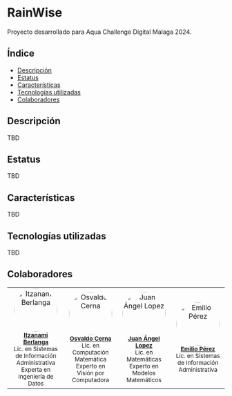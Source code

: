 # RainWise
Proyecto desarrollado para Aqua Challenge Digital Malaga 2024.

## Índice

- [Descripción](#descripción)
- [Estatus](#estatus)
- [Características](#características)
- [Tecnologías utilizadas](#tecnologías-utilizadas)
- [Colaboradores](#Colaboradores)

## Descripción
TBD

## Estatus
TBD

## Características
TBD

## Tecnologías utilizadas
TBD

## Colaboradores
<table align="center">
  <tr>
    <td align="center">
      <a href="https://github.com/Pizzanami">
        <img src="https://github.com/Pizzanami.png" width="100" style="border-radius: 50%;" alt="Itzanami Berlanga"/><br />
      </a>
      <sub><b><a href="https://github.com/Pizzanami">Itzanami Berlanga</a></b></sub><br />
      <sub>Lic. en Sistemas de Información Administrativa</sub>
      <sub>Experta en Ingeniería de Datos</sub>
    </td>
    <td align="center">
      <a href="https://github.com/osvacerna">
        <img src="https://github.com/osvacerna.png" width="100" style="border-radius: 50%;" alt="Osvaldo Cerna"/><br />
      </a>
      <sub><b><a href="https://github.com/osvacerna">Osvaldo Cerna</a></b></sub><br />
      <sub>Lic. en Computación Matemática</sub>
      <br>
      <sub>Experto en Visión por Computadora</sub>
    </td>
    <td align="center">
      <a href="https://github.com/LordAngel11">
        <img src="https://github.com/LordAngel11.png" width="100" style="border-radius: 50%;" alt="Juan Ángel Lopez"/><br />
      </a>
      <sub><b><a href="https://github.com/LordAngel11">Juan Ángel Lopez</a></b></sub><br />
      <sub>Lic. en Matemáticas</sub>
      <sub>Experto en Modelos Matemáticos</sub>
    </td>
    <td align="center">
      <a href="https://github.com/miloperez">
        <img src="https://github.com/miloperez.png" width="100" style="border-radius: 50%;" alt="Emilio Pérez"/><br />
      </a>
      <sub><b><a href="https://github.com/miloperez">Emilio Pérez</a></b></sub><br />
      <sub>Lic. en Sistemas de Información Administrativa</sub>
      <sub></sub>
    </td>
  </tr>
</table>
